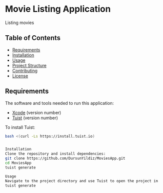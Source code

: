 # Movie Listing Application

Listing movies 

## Table of Contents

- [Requirements](#requirements)
- [Installation](#installation)
- [Usage](#usage)
- [Project Structure](#project-structure)
- [Contributing](#contributing)
- [License](#license)

## Requirements

The software and tools needed to run this application:

- [Xcode](https://developer.apple.com/xcode/) (version number)
- [Tuist](https://tuist.io/) (version number)

To install Tuist:

```sh
bash <(curl -Ls https://install.tuist.io)


Installation
Clone the repository and install dependencies:
git clone https://github.com/DursunYildiz/MoviesApp.git
cd MoviesApp
tuist generate

Usage
Navigate to the project directory and use Tuist to open the project in Xcode:
tuist generate
